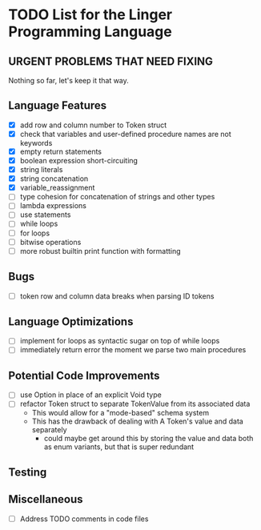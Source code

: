 # TODO List for the Linger Programming Language

## URGENT PROBLEMS THAT NEED FIXING

Nothing so far, let's keep it that way.

## Language Features

- [x] add row and column number to Token struct
- [x] check that variables and user-defined procedure names are not keywords
- [x] empty return statements
- [x] boolean expression short-circuiting
- [x] string literals
- [x] string concatenation
- [x] variable_reassignment
- [ ] type cohesion for concatenation of strings and other types
- [ ] lambda expressions
- [ ] use statements
- [ ] while loops
- [ ] for loops
- [ ] bitwise operations
- [ ] more robust builtin print function with formatting

## Bugs

- [ ] token row and column data breaks when parsing ID tokens

## Language Optimizations

- [ ] implement for loops as syntactic sugar on top of while loops
- [ ] immediately return error the moment we parse two main procedures

## Potential Code Improvements

- [ ] use Option<Value> in place of an explicit Void type
- [ ] refactor Token struct to separate TokenValue from its associated data
  - This would allow for a "mode-based" schema system
  - This has the drawback of dealing with A Token's value and data separately
    - could maybe get around this by storing the value and data both as enum
      variants, but that is super redundant

## Testing

## Miscellaneous

- [ ] Address TODO comments in code files
